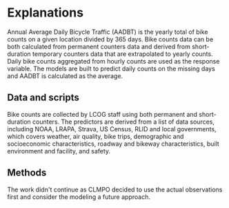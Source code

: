 # Explanations

Annual Average Daily Bicycle Traffic (AADBT) is the yearly total of bike counts on a given location divided by 365 days. Bike counts data can be both calculated from permanent counters data and derived from short-duration temporary counters data that are extrapolated to yearly counts. Daily bike counts aggregated from hourly counts are used as the response variable. The models are built to predict daily counts on the missing days and AADBT is calculated as the average.

## Data and scripts

Bike counts are collected by LCOG staff using both permanent and short-duration counters. The predictors are derived from a list of data sources, including NOAA, LRAPA, Strava, US Census, RLID and local governments, which covers weather, air quality, bike trips, demographic and socioeconomic characteristics, roadway and bikeway characteristics, built environment and facility, and safety.


## Methods

The work didn't continue as CLMPO decided to use the actual observations first and consider the modeling a future approach. 
